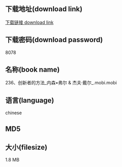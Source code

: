 ## 下载地址(download link)
[下载链接 download link](https://tutu365.netlify.app/?s=236%E3%80%81%E5%88%9B%E6%96%B0%E8%80%85%E7%9A%84%E6%96%B9%E6%B3%95_%E5%86%85%E6%A3%AE%E2%80%A2%E5%BC%97%E5%B0%94+%26+%E6%9D%B0%E5%A4%AB%C2%B7%E6%88%B4%E5%B0%94_.mobi)

## 下载密码(download password)
8078

## 名称(book name)
236、创新者的方法_内森•弗尔 & 杰夫·戴尔_.mobi.mobi

## 语言(language)
chinese

## MD5


## 大小(filesize)
1.8 MB
